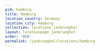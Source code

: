 ```yaml
---
pid: hamburg
title: Hamburg
location_country: Germany
location_city: Hamburg
collection: locations_janbrueghel
layout: locationpage_janbrueghel
order: '059'
permalink: /janbrueghel/locations/hamburg
---
```

